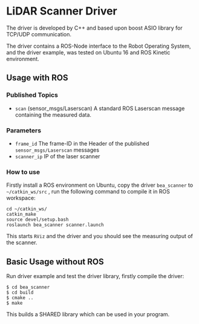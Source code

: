 LiDAR Scanner Driver
===============================

The driver is developed by C++ and based upon boost ASIO library for TCP/UDP communication.

The driver contains a ROS-Node interface to the Robot Operating System, and the driver example, was tested on Ubuntu 16 and ROS Kinetic environment.




Usage with ROS
---------------------------


### Published Topics

- `scan` (sensor_msgs/Laserscan) A standard ROS Laserscan message containing the measured data. 

### Parameters

- `frame_id` The frame-ID in the Header of the published `sensor_msgs/Laserscan` messages
- `scanner_ip` IP of the laser scanner

### How to use

Firstly install a ROS environment on Ubuntu, copy the driver `bea_scanner` to `~/catkin_ws/src` , run the following command to compile it in ROS workspace:

    cd ~/catkin_ws/
    catkin_make
    source devel/setup.bash
    roslaunch bea_scanner scanner.launch

This starts `RViz` and the driver and you should see the measuring output of the scanner.



Basic Usage without ROS
---------------------------


Run driver example and test the driver library, firstly compile the driver:

    $ cd bea_scanner
    $ cd build
    $ cmake ..
    $ make

This builds a SHARED library which can be used in your program. 
